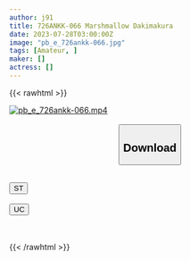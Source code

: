 ```yaml
---
author: j91
title: 726ANKK-066 Marshmallow Dakimakura
date: 2023-07-28T03:00:00Z
image: "pb_e_726ankk-066.jpg"
tags: [Amateur, ]
maker: []
actress: []
---
```



{{< rawhtml >}}

<div class="video" data-videoid="Q1m28lpMglU01vv">
    <a href="javascript:;">
        <img src="https://my.j91.asia/posts/pb_e_726ankk-066/pb_e_726ankk-066.jpg" width="WIDTH" height="HEIGHT" alt="pb_e_726ankk-066.mp4" loading="lazy">
    </a>
</div>

<script type="text/javascript" src="https://j91.asia/asset/on-demand-st.js"></script>

<br>
  <link rel="stylesheet" href="https://j91.asia/asset/bs5.css">
  
  <center>
  <button class="btn btn-primary" type="button" data-bs-toggle="collapse" data-bs-target=".multi-collapse" aria-expanded="false" aria-controls="multiCollapseExample1 multiCollapseExample2"><h2>Download</h2></button></center>
</p>
<div class="row">
  <div class="col">
    <div class="collapse multi-collapse" id="multiCollapseExample1">
      <div class="card card-body">
	      	      <br>
<div class="buttons">  
<a href="https://streamtape.to/v/Q1m28lpMglU01vv"><button class="btn-hover color-3"><i class="fa fa-download"></i> ST</button></a></div>
    </div>
  </div>
</div>
  <div class="col">
    <div class="collapse multi-collapse" id="multiCollapseExample2">
      <div class="card card-body">
	      <br>
<div class="buttons">
    <a href="https://userscloud.com/z5luy3ng63rh"><button class="btn-hover color-9"><i class="fa fa-download"></i> UC</button></a></div>
<br><br>
      </div>
    </div>
  </div>
</div>

{{< /rawhtml >}}